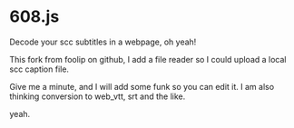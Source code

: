 # 608.js
Decode your scc subtitles in a webpage, oh yeah!

This  fork from foolip on github, 
I add a file reader so I could upload a local scc caption file.

Give me a minute, and I will add some funk so you can edit it. 
I am also thinking conversion to web_vtt, srt and the like.

yeah.



